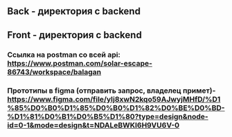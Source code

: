 ## Back - директория с backend 
## Front - директория с backend 

### Ссылка на postman со всей api: https://www.postman.com/solar-escape-86743/workspace/balagan

### Прототипы в figma (отправить запрос, владелец примет)- https://www.figma.com/file/yIj8xwN2kqo59AJwyjMHfD/%D1%85%D0%B0%D1%85%D0%B0%D1%82%D0%BE%D0%BD-%D1%81%D0%B1%D0%B5%D1%80?type=design&node-id=0-1&mode=design&t=NDALeBWKl6H9VU6V-0